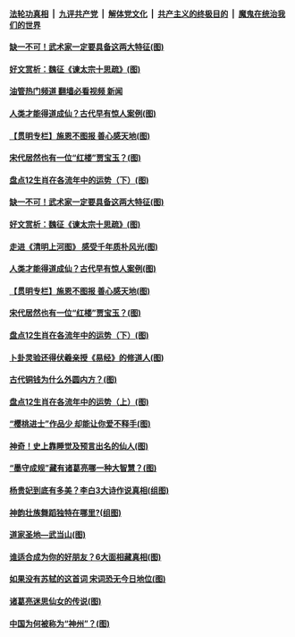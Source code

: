 ####  [法轮功真相](../../../../basic/blob/master/README.md?t=04281502) &nbsp;|&nbsp; [九评共产党](../../../../9ping.md/blob/master/README.md?t=04281502) &nbsp;|&nbsp; [解体党文化](../../../../jtdwh.md/blob/master/README.md?t=04281502)  &nbsp;|&nbsp; [共产主义的终极目的](../../../../gczydzjmd.md/blob/master/README.md?t=04281502) &nbsp;|&nbsp; [魔鬼在统治我们的世界](../../../../mgztzwmdsj.md/blob/master/README.md?t=04281502) 

#### [缺一不可！武术家一定要具备这两大特征(图)](../pages/p7/969041.md?t=04281502) 

#### [好文赏析：魏征《谏太宗十思疏》(图)](../pages/p7/969846.md?t=04281502) 

#### [油管热门频道 翻墙必看视频 新闻](http://165.227.50.49:81/youtube.html)

#### [人类才能得道成仙？古代早有惊人案例(图)](../pages/p7/970015.md?t=04281502) 

#### [【贯明专栏】施恩不图报 善心感天地(图)](../pages/p7/969978.md?t=04281502) 

#### [宋代居然也有一位“红楼”贾宝玉？(图)](../pages/p7/969842.md?t=04281502) 

#### [盘点12生肖在各流年中的运势（下）(图)](../pages/p7/969670.md?t=04281502) 

#### [缺一不可！武术家一定要具备这两大特征(图)](../pages/p7/969041.md?t=04281502) 

#### [好文赏析：魏征《谏太宗十思疏》(图)](../pages/p7/969846.md?t=04281502) 

#### [走进《清明上河图》 感受千年质朴风光(图)](../pages/p7/969992.md?t=04281502) 

#### [人类才能得道成仙？古代早有惊人案例(图)](../pages/p7/970015.md?t=04281502) 

#### [【贯明专栏】施恩不图报 善心感天地(图)](../pages/p7/969978.md?t=04281502) 

#### [宋代居然也有一位“红楼”贾宝玉？(图)](../pages/p7/969842.md?t=04281502) 

#### [盘点12生肖在各流年中的运势（下）(图)](../pages/p7/969670.md?t=04281502) 

#### [卜卦灵验还得伏羲亲授《易经》的修道人(图)](../pages/p7/969843.md?t=04281502) 

#### [古代铜钱为什么外圆内方？(图)](../pages/p7/969852.md?t=04281502) 

#### [盘点12生肖在各流年中的运势（上）(图)](../pages/p7/969662.md?t=04281502) 

#### [“樱桃进士”作品少 却能让你爱不释手(图)](../pages/p7/969673.md?t=04281502) 

#### [神奇！史上靠睡觉及预言出名的仙人(图)](../pages/p7/969773.md?t=04281502) 

#### [“墨守成规”藏有诸葛亮哪一种大智慧？(图)](../pages/p7/969536.md?t=04281502) 

#### [杨贵妃到底有多美？李白3大诗作说真相(组图)](../pages/p7/969767.md?t=04281502) 

#### [神韵壮族舞蹈独特在哪里?(组图)](../pages/p7/969841.md?t=04281502) 

#### [道家圣地—武当山(图)](../pages/p7/969831.md?t=04281502) 

#### [谁适合成为你的好朋友？6大面相藏真相(图)](../pages/p7/969544.md?t=04281502) 

#### [如果没有苏轼的这首词 宋词恐无今日地位(图)](../pages/p7/969227.md?t=04281502) 

#### [诸葛亮迷思仙女的传说(图)](../pages/p7/969790.md?t=04281502) 

#### [中国为何被称为“神州”？(图)](../pages/p7/969787.md?t=04281502) 

<img src='http://gfw-breaker.win/goodnews/indexes/p7.md' width='0px' height='0px'/>
